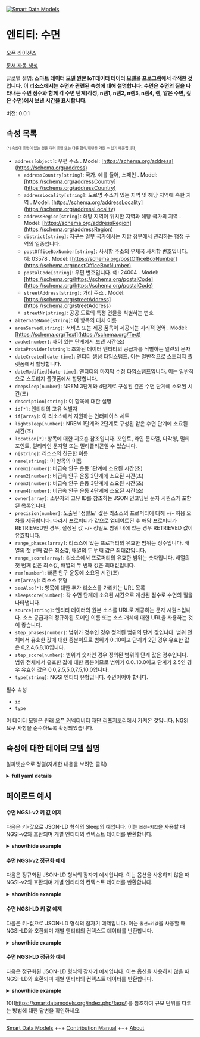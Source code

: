 <!-- 10-Header -->    
[![Smart Data Models](https://smartdatamodels.org/wp-content/uploads/2022/01/SmartDataModels_logo.png "Logo")](https://smartdatamodels.org)    
엔티티: 수면    
=======<!-- /10-Header -->    
<!-- 15-License -->    
[오픈 라이선스](https://github.com/smart-data-models//dataModel.OCF/blob/master/Sleep/LICENSE.md)    
[문서 자동 생성](https://docs.google.com/presentation/d/e/2PACX-1vTs-Ng5dIAwkg91oTTUdt8ua7woBXhPnwavZ0FxgR8BsAI_Ek3C5q97Nd94HS8KhP-r_quD4H0fgyt3/pub?start=false&loop=false&delayms=3000#slide=id.gb715ace035_0_60)    
<!-- /15-License -->    
<!-- 20-Description -->    
글로벌 설명: **스마트 데이터 모델 원본 IoT데이터 데이터 모델을 프로그램에서 각색한 것입니다. 이 리소스에서는 수면과 관련된 속성에 대해 설명합니다. 수면은 수면의 질을 나타내는 수면 점수와 함께 각 수면 단계(각성, n렘1, n렘2, n렘3, n렘4, 렘, 얕은 수면, 깊은 수면)에서 보낸 시간을 표시합니다.**    
버전: 0.0.1    
<!-- /20-Description -->    
<!-- 30-PropertiesList -->    
## 속성 목록    
<sup><sub>[*] 속성에 유형이 없는 것은 여러 유형 또는 다른 형식/패턴을 가질 수 있기 때문입니다</sub></sup>.    
- `address[object]`: 우편 주소  . Model: [https://schema.org/address](https://schema.org/address)	- `addressCountry[string]`: 국가. 예를 들어, 스페인  . Model: [https://schema.org/addressCountry](https://schema.org/addressCountry)    
	- `addressLocality[string]`: 도로명 주소가 있는 지역 및 해당 지역에 속한 지역  . Model: [https://schema.org/addressLocality](https://schema.org/addressLocality)    
	- `addressRegion[string]`: 해당 지역이 위치한 지역과 해당 국가의 지역  . Model: [https://schema.org/addressRegion](https://schema.org/addressRegion)    
	- `district[string]`: 지구는 일부 국가에서는 지방 정부에서 관리하는 행정 구역의 일종입니다.      
	- `postOfficeBoxNumber[string]`: 사서함 주소의 우체국 사서함 번호입니다. 예: 03578  . Model: [https://schema.org/postOfficeBoxNumber](https://schema.org/postOfficeBoxNumber)    
	- `postalCode[string]`: 우편 번호입니다. 예: 24004  . Model: [https://schema.org/https://schema.org/postalCode](https://schema.org/https://schema.org/postalCode)    
	- `streetAddress[string]`: 거리 주소  . Model: [https://schema.org/streetAddress](https://schema.org/streetAddress)    
	- `streetNr[string]`: 공공 도로의 특정 건물을 식별하는 번호      
- `alternateName[string]`: 이 항목의 대체 이름  - `areaServed[string]`: 서비스 또는 제공 품목이 제공되는 지리적 영역  . Model: [https://schema.org/Text](https://schema.org/Text)- `awake[number]`: 깨어 있는 단계에서 보낸 시간(초)  - `dataProvider[string]`: 조화된 데이터 엔티티의 공급자를 식별하는 일련의 문자  - `dateCreated[date-time]`: 엔티티 생성 타임스탬프. 이는 일반적으로 스토리지 플랫폼에서 할당합니다.  - `dateModified[date-time]`: 엔티티의 마지막 수정 타임스탬프입니다. 이는 일반적으로 스토리지 플랫폼에서 할당합니다.  - `deepsleep[number]`: NREM 3단계와 4단계로 구성된 깊은 수면 단계에 소요된 시간(초)  - `description[string]`: 이 항목에 대한 설명  - `id[*]`: 엔티티의 고유 식별자  - `if[array]`: 이 리소스에서 지원하는 인터페이스 세트  - `lightsleep[number]`: NREM 1단계와 2단계로 구성된 얕은 수면 단계에 소요된 시간(초)  - `location[*]`: 항목에 대한 지오숀 참조입니다. 포인트, 라인 문자열, 다각형, 멀티포인트, 멀티라인 문자열 또는 멀티폴리곤일 수 있습니다.  - `n[string]`: 리소스의 친근한 이름  - `name[string]`: 이 항목의 이름  - `nrem1[number]`: 비급속 안구 운동 1단계에 소요된 시간(초)  - `nrem2[number]`: 비급속 안구 운동 2단계에 소요된 시간(초)  - `nrem3[number]`: 비급속 안구 운동 3단계에 소요된 시간(초)  - `nrem4[number]`: 비급속 안구 운동 4단계에 소요된 시간(초)  - `owner[array]`: 소유자의 고유 ID를 참조하는 JSON 인코딩된 문자 시퀀스가 포함된 목록입니다.  - `precision[number]`: 노출된 '정밀도' 값은 리소스의 프로퍼티에 대해 +/- 허용 오차를 제공합니다. 따라서 프로퍼티가 값으로 업데이트된 후 해당 프로퍼티가 RETRIEVED인 경우, 설정된 값 +/- 정밀도 범위 내에 있는 경우 RETRIEVED 값이 유효합니다.  - `range_phases[array]`: 리소스에 있는 프로퍼티의 유효한 범위는 정수입니다. 배열의 첫 번째 값은 최소값, 배열의 두 번째 값은 최대값입니다.  - `range_score[array]`: 리소스에서 프로퍼티의 유효한 범위는 숫자입니다. 배열의 첫 번째 값은 최소값, 배열의 두 번째 값은 최대값입니다.  - `rem[number]`: 빠른 안구 운동에 소요된 시간(초)  - `rt[array]`: 리소스 유형  - `seeAlso[*]`: 항목에 대한 추가 리소스를 가리키는 URL 목록  - `sleepscore[number]`: 각 수면 단계에 소요된 시간으로 계산된 점수로 수면의 질을 나타냅니다.  - `source[string]`: 엔티티 데이터의 원본 소스를 URL로 제공하는 문자 시퀀스입니다. 소스 공급자의 정규화된 도메인 이름 또는 소스 개체에 대한 URL을 사용하는 것이 좋습니다.  - `step_phases[number]`: 범위가 정수인 경우 정의된 범위의 단계 값입니다.  범위 전체에서 유효한 값에 대한 증분이므로 범위가 0..10이고 단계가 2인 경우 유효한 값은 0,2,4,6,8,10입니다.  - `step_score[number]`: 범위가 숫자인 경우 정의된 범위의 단계 값은 정수입니다.  범위 전체에서 유효한 값에 대한 증분이므로 범위가 0.0..10.0이고 단계가 2.5인 경우 유효한 값은 0.0,2.5,5.0,7.5,10.0입니다.  - `type[string]`: NGSI 엔티티 유형입니다. 수면이어야 합니다.  <!-- /30-PropertiesList -->    
<!-- 35-RequiredProperties -->    
필수 속성    
- `id`  - `type`  <!-- /35-RequiredProperties -->    
<!-- 40-RequiredProperties -->    
이 데이터 모델은 원래 [오픈 커넥티비티 재단 리포지토리](https://github.com/openconnectivityfoundation/IoTDataModels)에서 가져온 것입니다. NGSI 요구 사항을 준수하도록 확장되었습니다.    
<!-- /40-RequiredProperties -->    
<!-- 50-DataModelHeader -->    
## 속성에 대한 데이터 모델 설명    
알파벳순으로 정렬(자세한 내용을 보려면 클릭)    
<!-- /50-DataModelHeader -->    
<!-- 60-ModelYaml -->    
<details><summary><strong>full yaml details</strong></summary>      
```yaml    
Sleep:      
  description: 'Smart Data Models Program adaptation of the original IoTData data Models. This Resource describes the Properties associated with Sleep. Sleep shows the time spent in each of the sleep stages (awake, nrem1, nrem2, nrem3, nrem4, rem, light sleep, deep sleep), along with a sleep score indicating the quality of sleep.'      
  properties:      
    address:      
      description: The mailing address      
      properties:      
        addressCountry:      
          description: 'The country. For example, Spain'      
          type: string      
          x-ngsi:      
            model: https://schema.org/addressCountry      
            type: Property      
        addressLocality:      
          description: 'The locality in which the street address is, and which is in the region'      
          type: string      
          x-ngsi:      
            model: https://schema.org/addressLocality      
            type: Property      
        addressRegion:      
          description: 'The region in which the locality is, and which is in the country'      
          type: string      
          x-ngsi:      
            model: https://schema.org/addressRegion      
            type: Property      
        district:      
          description: 'A district is a type of administrative division that, in some countries, is managed by the local government'      
          type: string      
          x-ngsi:      
            type: Property      
        postOfficeBoxNumber:      
          description: 'The post office box number for PO box addresses. For example, 03578'      
          type: string      
          x-ngsi:      
            model: https://schema.org/postOfficeBoxNumber      
            type: Property      
        postalCode:      
          description: 'The postal code. For example, 24004'      
          type: string      
          x-ngsi:      
            model: https://schema.org/https://schema.org/postalCode      
            type: Property      
        streetAddress:      
          description: The street address      
          type: string      
          x-ngsi:      
            model: https://schema.org/streetAddress      
            type: Property      
        streetNr:      
          description: Number identifying a specific property on a public street      
          type: string      
          x-ngsi:      
            type: Property      
      type: object      
      x-ngsi:      
        model: https://schema.org/address      
        type: Property      
    alternateName:      
      description: An alternative name for this item      
      type: string      
      x-ngsi:      
        type: Property      
    areaServed:      
      description: The geographic area where a service or offered item is provided      
      type: string      
      x-ngsi:      
        model: https://schema.org/Text      
        type: Property      
    awake:      
      description: Time spent in Awake stage (in seconds)      
      minimum: 0      
      readOnly: true      
      type: number      
      x-ngsi:      
        type: Property      
    dataProvider:      
      description: A sequence of characters identifying the provider of the harmonised data entity      
      type: string      
      x-ngsi:      
        type: Property      
    dateCreated:      
      description: Entity creation timestamp. This will usually be allocated by the storage platform      
      format: date-time      
      type: string      
      x-ngsi:      
        type: Property      
    dateModified:      
      description: Timestamp of the last modification of the entity. This will usually be allocated by the storage platform      
      format: date-time      
      type: string      
      x-ngsi:      
        type: Property      
    deepsleep:      
      description: 'Time spent in Deep Sleep stage, consisting in NREM stages 3 and 4 (in seconds)'      
      minimum: 0      
      readOnly: true      
      type: number      
      x-ngsi:      
        type: Property      
    description:      
      description: A description of this item      
      type: string      
      x-ngsi:      
        type: Property      
    id:      
      anyOf:      
        - description: Identifier format of any NGSI entity      
          maxLength: 256      
          minLength: 1      
          pattern: ^[\w\-\.\{\}\$\+\*\[\]`|~^@!,:\\]+$      
          type: string      
          x-ngsi:      
            type: Property      
        - description: Identifier format of any NGSI entity      
          format: uri      
          type: string      
          x-ngsi:      
            type: Property      
      description: Unique identifier of the entity      
      x-ngsi:      
        type: Property      
    if:      
      description: The Interface set supported by this Resource      
      items:      
        enum:      
          - oic.if.s      
          - oic.if.baseline      
        type: string      
      minItems: 1      
      readOnly: true      
      type: array      
      uniqueItems: true      
      x-ngsi:      
        type: Property      
    lightsleep:      
      description: 'Time spent in Light Sleep stage, consisting in NREM stages 1 and 2 (in seconds)'      
      minimum: 0      
      readOnly: true      
      type: number      
      x-ngsi:      
        type: Property      
    location:      
      description: 'Geojson reference to the item. It can be Point, LineString, Polygon, MultiPoint, MultiLineString or MultiPolygon'      
      oneOf:      
        - description: Geojson reference to the item. Point      
          properties:      
            bbox:      
              items:      
                type: number      
              minItems: 4      
              type: array      
            coordinates:      
              items:      
                type: number      
              minItems: 2      
              type: array      
            type:      
              enum:      
                - Point      
              type: string      
          required:      
            - type      
            - coordinates      
          title: GeoJSON Point      
          type: object      
          x-ngsi:      
            type: GeoProperty      
        - description: Geojson reference to the item. LineString      
          properties:      
            bbox:      
              items:      
                type: number      
              minItems: 4      
              type: array      
            coordinates:      
              items:      
                items:      
                  type: number      
                minItems: 2      
                type: array      
              minItems: 2      
              type: array      
            type:      
              enum:      
                - LineString      
              type: string      
          required:      
            - type      
            - coordinates      
          title: GeoJSON LineString      
          type: object      
          x-ngsi:      
            type: GeoProperty      
        - description: Geojson reference to the item. Polygon      
          properties:      
            bbox:      
              items:      
                type: number      
              minItems: 4      
              type: array      
            coordinates:      
              items:      
                items:      
                  items:      
                    type: number      
                  minItems: 2      
                  type: array      
                minItems: 4      
                type: array      
              type: array      
            type:      
              enum:      
                - Polygon      
              type: string      
          required:      
            - type      
            - coordinates      
          title: GeoJSON Polygon      
          type: object      
          x-ngsi:      
            type: GeoProperty      
        - description: Geojson reference to the item. MultiPoint      
          properties:      
            bbox:      
              items:      
                type: number      
              minItems: 4      
              type: array      
            coordinates:      
              items:      
                items:      
                  type: number      
                minItems: 2      
                type: array      
              type: array      
            type:      
              enum:      
                - MultiPoint      
              type: string      
          required:      
            - type      
            - coordinates      
          title: GeoJSON MultiPoint      
          type: object      
          x-ngsi:      
            type: GeoProperty      
        - description: Geojson reference to the item. MultiLineString      
          properties:      
            bbox:      
              items:      
                type: number      
              minItems: 4      
              type: array      
            coordinates:      
              items:      
                items:      
                  items:      
                    type: number      
                  minItems: 2      
                  type: array      
                minItems: 2      
                type: array      
              type: array      
            type:      
              enum:      
                - MultiLineString      
              type: string      
          required:      
            - type      
            - coordinates      
          title: GeoJSON MultiLineString      
          type: object      
          x-ngsi:      
            type: GeoProperty      
        - description: Geojson reference to the item. MultiLineString      
          properties:      
            bbox:      
              items:      
                type: number      
              minItems: 4      
              type: array      
            coordinates:      
              items:      
                items:      
                  items:      
                    items:      
                      type: number      
                    minItems: 2      
                    type: array      
                  minItems: 4      
                  type: array      
                type: array      
              type: array      
            type:      
              enum:      
                - MultiPolygon      
              type: string      
          required:      
            - type      
            - coordinates      
          title: GeoJSON MultiPolygon      
          type: object      
          x-ngsi:      
            type: GeoProperty      
      x-ngsi:      
        type: GeoProperty      
    n:      
      description: Friendly name of the Resource      
      maxLength: 64      
      readOnly: true      
      type: string      
      x-ngsi:      
        type: Property      
    name:      
      description: The name of this item      
      type: string      
      x-ngsi:      
        type: Property      
    nrem1:      
      description: Time spent in Non Rapid Eye Movement stage 1 (in seconds)      
      minimum: 0      
      readOnly: true      
      type: number      
      x-ngsi:      
        type: Property      
    nrem2:      
      description: Time spent in Non Rapid Eye Movement stage 2 (in seconds)      
      minimum: 0      
      readOnly: true      
      type: number      
      x-ngsi:      
        type: Property      
    nrem3:      
      description: Time spent in Non Rapid Eye Movement stage 3 (in seconds)      
      minimum: 0      
      readOnly: true      
      type: number      
      x-ngsi:      
        type: Property      
    nrem4:      
      description: Time spent in Non Rapid Eye Movement stage 4 (in seconds)      
      minimum: 0      
      readOnly: true      
      type: number      
      x-ngsi:      
        type: Property      
    owner:      
      description: A List containing a JSON encoded sequence of characters referencing the unique Ids of the owner(s)      
      items:      
        anyOf:      
          - description: Identifier format of any NGSI entity      
            maxLength: 256      
            minLength: 1      
            pattern: ^[\w\-\.\{\}\$\+\*\[\]`|~^@!,:\\]+$      
            type: string      
            x-ngsi:      
              type: Property      
          - description: Identifier format of any NGSI entity      
            format: uri      
            type: string      
            x-ngsi:      
              type: Property      
        description: Unique identifier of the entity      
        x-ngsi:      
          type: Property      
      type: array      
      x-ngsi:      
        type: Property      
    precision:      
      description: 'When exposed the value in ''precision'' provides a +/- tolerance against the Properties in the Resource. Thus if a Property is UPDATED to a value and that Property then RETRIEVED, the RETRIEVED value is valid if in the range of the set value +/- precision'      
      readOnly: true      
      type: number      
      x-ngsi:      
        type: Property      
    range_phases:      
      description: 'The valid range for the Property in the Resource as an integer. The first value in the array is the minimum value, the second value in the array is the maximum value.'      
      items:      
        type: integer      
      maxItems: 2      
      minItems: 2      
      readOnly: true      
      type: array      
      x-ngsi:      
        type: Property      
    range_score:      
      description: 'The valid range for the Property in the Resource as a number. The first value in the array is the minimum value, the second value in the array is the maximum value.'      
      items:      
        type: number      
      maxItems: 2      
      minItems: 2      
      readOnly: true      
      type: array      
      x-ngsi:      
        type: Property      
    rem:      
      description: Time spent in Rapid Eye Movement (in seconds)      
      minimum: 0      
      readOnly: true      
      type: number      
      x-ngsi:      
        type: Property      
    rt:      
      description: Resource Type      
      items:      
        enum:      
          - oic.r.sleep      
        type: string      
      minItems: 1      
      readOnly: true      
      type: array      
      uniqueItems: true      
      x-ngsi:      
        type: Property      
    seeAlso:      
      description: list of uri pointing to additional resources about the item      
      oneOf:      
        - items:      
            format: uri      
            type: string      
          minItems: 1      
          type: array      
        - format: uri      
          type: string      
      x-ngsi:      
        type: Property      
    sleepscore:      
      description: 'Score computed from the time spent in each sleep stage, indicative of the quality of sleep'      
      minimum: 0      
      readOnly: true      
      type: number      
      x-ngsi:      
        type: Property      
    source:      
      description: 'A sequence of characters giving the original source of the entity data as a URL. Recommended to be the fully qualified domain name of the source provider, or the URL to the source object'      
      type: string      
      x-ngsi:      
        type: Property      
    step_phases:      
      description: 'Step value across the defined range when the range is an integer.  This is the increment for valid values across the range; so if range is 0..10 and step is 2 then valid values are 0,2,4,6,8,10.'      
      readOnly: true      
      type: number      
      x-ngsi:      
        type: Property      
    step_score:      
      description: 'Step value across the defined range an integer when the range is a number.  This is the increment for valid values across the range; so if range is 0.0..10.0 and step is 2.5 then valid values are 0.0,2.5,5.0,7.5,10.0.'      
      readOnly: true      
      type: number      
      x-ngsi:      
        type: Property      
    type:      
      description: NGSI entity type. It has to be Sleep      
      enum:      
        - Sleep      
      type: string      
      x-ngsi:      
        type: Property      
  required:      
    - id      
    - type      
  type: object      
  x-derived-from: https://github.com/OpenInterConnect/IoTDataModels/blob/master/SleepResURI.swagger.json      
  x-disclaimer: 'Redistribution and use in source and binary forms, with or without modification, are permitted  provided that the license conditions are met. Copyleft (c) 2022 Contributors to Smart Data Models Program'      
  x-license-url: https://github.com/smart-data-models/dataModel.OCF/blob/master/Sleep/LICENSE.md      
  x-model-schema: https://smart-data-models.github.io/dataModel.IoTDataModels/Sleep/schema.json      
  x-model-tags: OCF      
  x-version: 0.0.1      
```    
</details>      
<!-- /60-ModelYaml -->    
<!-- 70-MiddleNotes -->    
<!-- /70-MiddleNotes -->    
<!-- 80-Examples -->    
## 페이로드 예시    
#### 수면 NGSI-v2 키 값 예제    
다음은 키-값으로 JSON-LD 형식의 Sleep의 예입니다. 이는 `옵션=키값`을 사용할 때 NGSI-v2와 호환되며 개별 엔티티의 컨텍스트 데이터를 반환합니다.    
<details><summary><strong>show/hide example</strong></summary>      
```json  
{  
  "id": "urn:ngsi-ld:Sleep:id:EOXI:64784328",  
  "dateCreated": "2012-05-08T18:33:40Z",  
  "dateModified": "2017-08-05T04:09:21Z",  
  "source": "Experience somebody democratic happen form. Born recently field. Answer activity image control difficult value simple.",  
  "name": "Know myself treat include fund blood and. Himself population pull partner walk vote.",  
  "alternateName": "Sport effort race seven million energy hotel. Treat sign card market least court American particular. Computer put quite hospital walk score.",  
  "description": "",  
  "dataProvider": "Want person season form model thought song head. Picture himself realize far your art mouth real. Low or born enter.",  
  "owner": [  
    "urn:ngsi-ld:Sleep:items:EVHF:32347913",  
    "urn:ngsi-ld:Sleep:items:QUUJ:68624316"  
  ],  
  "seeAlso": [  
    "urn:ngsi-ld:Sleep:items:BYWE:96773582"  
  ],  
  "location": {  
    "type": "Point",  
    "coordinates": [  
      -43.8165545,  
      170.462299  
    ]  
  },  
  "address": {  
    "streetAddress": "Reach black huge image care compa",  
    "addressLocality": "Toward as work better enough. Not wife yes pretty quickly. Stage field nor. House dream field",  
    "addressRegion": "Build expect doctor official. Detail into should treatment part. Capital resource another two.",  
    "addressCountry": "Build later fear wall.",  
    "postalCode": "Value dream on off pretty avoid. Perhaps large collection buy budget. Begin send everybody to manager.",  
    "postOfficeBoxNumber": "Alone another defense get. Into population pretty baby.",  
    "streetNr": "Impact easy rise chair guess. Pretty imagine charge red garden. Growth guy pattern little environmental dream",  
    "district": "Force before sing leader some traditional scientist. Tv particularly such painting open her fig"  
  },  
  "areaServed": "Inside matter technology white shake. Light t",  
  "awake": 864,  
  "nrem1": 864,  
  "nrem2": 864,  
  "nrem3": 864,  
  "nrem4": 864,  
  "rem": 864,  
  "lightsleep": 864,  
  "deepsleep": 864,  
  "sleepscore": 877.2,  
  "if": [  
    "oic.if.baseline"  
  ],  
  "rt": [  
    "oic.r.sleep"  
  ],  
  "n": "Soldier player professor ever style",  
  "range_phases": [  
    864,  
    864  
  ],  
  "step_phases": 864,  
  "range_score": [  
    796.4,  
    476.3  
  ],  
  "step_score": 276.4,  
  "precision": 394.0,  
  "type": "Sleep"  
}  
```  
</details>    
#### 수면 NGSI-v2 정규화 예제    
다음은 정규화된 JSON-LD 형식의 잠자기 예시입니다. 이는 옵션을 사용하지 않을 때 NGSI-v2와 호환되며 개별 엔티티의 컨텍스트 데이터를 반환합니다.    
<details><summary><strong>show/hide example</strong></summary>      
```json  
{  
  "id": "urn:ngsi-ld:Sleep:id:EOXI:64784328",  
  "dateCreated": {  
    "type": "DateTime",  
    "value": "2012-05-08T18:33:40Z"  
  },  
  "dateModified": {  
    "type": "DateTime",  
    "value": "2017-08-05T04:09:21Z"  
  },  
  "source": {  
    "type": "Text",  
    "value": "Experience somebody democratic happen form. Born recently field. Answer activity image control difficult value simple."  
  },  
  "name": {  
    "type": "Text",  
    "value": "Know myself treat include fund blood and. Himself population pull partner walk vote."  
  },  
  "alternateName": {  
    "type": "Text",  
    "value": "Sport effort race seven million energy hotel. Treat sign card market least court American particular. Computer put quite hospital walk score."  
  },  
  "description": {  
    "type": "Text",  
    "value": ""  
  },  
  "dataProvider": {  
    "type": "Text",  
    "value": "Want person season form model thought song head. Picture himself realize far your art mouth real. Low or born enter."  
  },  
  "owner": {  
    "type": "StructuredValue",  
    "value": [  
      "urn:ngsi-ld:Sleep:items:EVHF:32347913",  
      "urn:ngsi-ld:Sleep:items:QUUJ:68624316"  
    ]  
  },  
  "seeAlso": {  
    "type": "StructuredValue",  
    "value": [  
      "urn:ngsi-ld:Sleep:items:BYWE:96773582"  
    ]  
  },  
  "location": {  
    "type": "geo:json",  
    "value": {  
      "type": "Point",  
      "coordinates": [  
        -43.8165545,  
        170.462299  
      ]  
    }  
  },  
  "address": {  
    "type": "StructuredValue",  
    "value": {  
      "streetAddress": "Reach black huge image care compa",  
      "addressLocality": "Toward as work better enough. Not wife yes pretty quickly. Stage field nor. House dream field",  
      "addressRegion": "Build expect doctor official. Detail into should treatment part. Capital resource another two.",  
      "addressCountry": "Build later fear wall.",  
      "postalCode": "Value dream on off pretty avoid. Perhaps large collection buy budget. Begin send everybody to manager.",  
      "postOfficeBoxNumber": "Alone another defense get. Into population pretty baby.",  
      "streetNr": "Impact easy rise chair guess. Pretty imagine charge red garden. Growth guy pattern little environmental dream",  
      "district": "Force before sing leader some traditional scientist. Tv particularly such painting open her fig"  
    }  
  },  
  "areaServed": {  
    "type": "Text",  
    "value": "Inside matter technology white shake. Light t"  
  },  
  "awake": {  
    "type": "Number",  
    "value": 864  
  },  
  "nrem1": {  
    "type": "Number",  
    "value": 864  
  },  
  "nrem2": {  
    "type": "Number",  
    "value": 864  
  },  
  "nrem3": {  
    "type": "Number",  
    "value": 864  
  },  
  "nrem4": {  
    "type": "Number",  
    "value": 864  
  },  
  "rem": {  
    "type": "Number",  
    "value": 864  
  },  
  "lightsleep": {  
    "type": "Number",  
    "value": 864  
  },  
  "deepsleep": {  
    "type": "Number",  
    "value": 864  
  },  
  "sleepscore": {  
    "type": "Number",  
    "value": 877.2  
  },  
  "if": {  
    "type": "StructuredValue",  
    "value": [  
      "oic.if.baseline"  
    ]  
  },  
  "rt": {  
    "type": "StructuredValue",  
    "value": [  
      "oic.r.sleep"  
    ]  
  },  
  "n": {  
    "type": "Text",  
    "value": "Soldier player professor ever style"  
  },  
  "range_phases": {  
    "type": "StructuredValue",  
    "value": [  
      864,  
      864  
    ]  
  },  
  "step_phases": {  
    "type": "Number",  
    "value": 864  
  },  
  "range_score": {  
    "type": "StructuredValue",  
    "value": [  
      796.4,  
      476.3  
    ]  
  },  
  "step_score": {  
    "type": "Number",  
    "value": 276.4  
  },  
  "precision": {  
    "type": "Number",  
    "value": 394.0  
  },  
  "type": "Sleep"  
}  
```  
</details>    
#### 수면 NGSI-LD 키 값 예제    
다음은 키-값으로 JSON-LD 형식의 잠자기 예제입니다. 이는 `옵션=키값`을 사용할 때 NGSI-LD와 호환되며 개별 엔티티의 컨텍스트 데이터를 반환합니다.    
<details><summary><strong>show/hide example</strong></summary>      
```json  
{  
  "id": "urn:ngsi-ld:Sleep:id:EOXI:64784328",  
  "dateCreated": "2012-05-08T18:33:40Z",  
  "dateModified": "2017-08-05T04:09:21Z",  
  "source": "Experience somebody democratic happen form. Born recently field. Answer activity image control difficult value simple.",  
  "name": "Know myself treat include fund blood and. Himself population pull partner walk vote.",  
  "alternateName": "Sport effort race seven million energy hotel. Treat sign card market least court American particular. Computer put quite hospital walk score.",  
  "description": "",  
  "dataProvider": "Want person season form model thought song head. Picture himself realize far your art mouth real. Low or born enter.",  
  "owner": [  
    "urn:ngsi-ld:Sleep:items:EVHF:32347913",  
    "urn:ngsi-ld:Sleep:items:QUUJ:68624316"  
  ],  
  "seeAlso": [  
    "urn:ngsi-ld:Sleep:items:BYWE:96773582"  
  ],  
  "location": {  
    "type": "Point",  
    "coordinates": [  
      -43.8165545,  
      170.462299  
    ]  
  },  
  "address": {  
    "streetAddress": "Reach black huge image care compa",  
    "addressLocality": "Toward as work better enough. Not wife yes pretty quickly. Stage field nor. House dream field",  
    "addressRegion": "Build expect doctor official. Detail into should treatment part. Capital resource another two.",  
    "addressCountry": "Build later fear wall.",  
    "postalCode": "Value dream on off pretty avoid. Perhaps large collection buy budget. Begin send everybody to manager.",  
    "postOfficeBoxNumber": "Alone another defense get. Into population pretty baby.",  
    "streetNr": "Impact easy rise chair guess. Pretty imagine charge red garden. Growth guy pattern little environmental dream",  
    "district": "Force before sing leader some traditional scientist. Tv particularly such painting open her fig"  
  },  
  "areaServed": "Inside matter technology white shake. Light t",  
  "awake": 864,  
  "nrem1": 864,  
  "nrem2": 864,  
  "nrem3": 864,  
  "nrem4": 864,  
  "rem": 864,  
  "lightsleep": 864,  
  "deepsleep": 864,  
  "sleepscore": 877.2,  
  "if": [  
    "oic.if.baseline"  
  ],  
  "rt": [  
    "oic.r.sleep"  
  ],  
  "n": "Soldier player professor ever style",  
  "range_phases": [  
    864,  
    864  
  ],  
  "step_phases": 864,  
  "range_score": [  
    796.4,  
    476.3  
  ],  
  "step_score": 276.4,  
  "precision": 394.0,  
  "type": "Sleep",  
  "@context": [  
    "https://smartdatamodels.org/context.jsonld"  
  ]  
}  
```  
</details>    
#### 수면 NGSI-LD 정규화 예제    
다음은 정규화된 JSON-LD 형식의 잠자기 예시입니다. 이는 옵션을 사용하지 않을 때 NGSI-LD와 호환되며 개별 엔티티의 컨텍스트 데이터를 반환합니다.    
<details><summary><strong>show/hide example</strong></summary>      
```json  
{  
    "id": "urn:ngsi-ld:Sleep:id:EOXI:64784328",  
    "dateCreated": {  
        "type": "Property",  
        "value": {  
            "@type": "DateTime",  
            "@value": "2012-05-08T18:33:40Z"  
        }  
    },  
    "dateModified": {  
        "type": "Property",  
        "value": {  
            "@type": "DateTime",  
            "@value": "2017-08-05T04:09:21Z"  
        }  
    },  
    "source": {  
        "type": "Property",  
        "value": "Experience somebody democratic happen form. Born recently field. Answer activity image control difficult value simple."  
    },  
    "name": {  
        "type": "Property",  
        "value": "Know myself treat include fund blood and. Himself population pull partner walk vote."  
    },  
    "alternateName": {  
        "type": "Property",  
        "value": "Sport effort race seven million energy hotel. Treat sign card market least court American particular. Computer put quite hospital walk score."  
    },  
    "description": {  
        "type": "Property",  
        "value": ""  
    },  
    "dataProvider": {  
        "type": "Property",  
        "value": "Want person season form model thought song head. Picture himself realize far your art mouth real. Low or born enter."  
    },  
    "owner": {  
        "type": "Property",  
        "value": [  
            "urn:ngsi-ld:Sleep:items:EVHF:32347913",  
            "urn:ngsi-ld:Sleep:items:QUUJ:68624316"  
        ]  
    },  
    "seeAlso": {  
        "type": "Property",  
        "value": [  
            "urn:ngsi-ld:Sleep:items:BYWE:96773582"  
        ]  
    },  
    "location": {  
        "type": "GeoProperty",  
        "value": {  
            "type": "Point",  
            "coordinates": [  
                -43.8165545,  
                170.462299  
            ]  
        }  
    },  
    "address": {  
        "type": "Property",  
        "value": {  
            "streetAddress": "Reach black huge image care compa",  
            "addressLocality": "Toward as work better enough. Not wife yes pretty quickly. Stage field nor. House dream field",  
            "addressRegion": "Build expect doctor official. Detail into should treatment part. Capital resource another two.",  
            "addressCountry": "Build later fear wall.",  
            "postalCode": "Value dream on off pretty avoid. Perhaps large collection buy budget. Begin send everybody to manager.",  
            "postOfficeBoxNumber": "Alone another defense get. Into population pretty baby.",  
            "streetNr": "Impact easy rise chair guess. Pretty imagine charge red garden. Growth guy pattern little environmental dream",  
            "district": "Force before sing leader some traditional scientist. Tv particularly such painting open her fig"  
        }  
    },  
    "areaServed": {  
        "type": "Property",  
        "value": "Inside matter technology white shake. Light t"  
    },  
    "awake": {  
        "type": "Property",  
        "value": 864  
    },  
    "nrem1": {  
        "type": "Property",  
        "value": 864  
    },  
    "nrem2": {  
        "type": "Property",  
        "value": 864  
    },  
    "nrem3": {  
        "type": "Property",  
        "value": 864  
    },  
    "nrem4": {  
        "type": "Property",  
        "value": 864  
    },  
    "rem": {  
        "type": "Property",  
        "value": 864  
    },  
    "lightsleep": {  
        "type": "Property",  
        "value": 864  
    },  
    "deepsleep": {  
        "type": "Property",  
        "value": 864  
    },  
    "sleepscore": {  
        "type": "Property",  
        "value": 877.2  
    },  
    "if": {  
        "type": "Property",  
        "value": [  
            "oic.if.baseline"  
        ]  
    },  
    "rt": {  
        "type": "Property",  
        "value": [  
            "oic.r.sleep"  
        ]  
    },  
    "n": {  
        "type": "Property",  
        "value": "Soldier player professor ever style"  
    },  
    "range_phases": {  
        "type": "Property",  
        "value": [  
            864,  
            864  
        ]  
    },  
    "step_phases": {  
        "type": "Property",  
        "value": 864  
    },  
    "range_score": {  
        "type": "Property",  
        "value": [  
            796.4,  
            476.3  
        ]  
    },  
    "step_score": {  
        "type": "Property",  
        "value": 276.4  
    },  
    "precision": {  
        "type": "Property",  
        "value": 394.0  
    },  
    "type": "Sleep",  
    "@context": [  
        "https://smartdatamodels.org/context.jsonld"  
    ]  
}  
```  
</details><!-- /80-Examples -->    
<!-- 90-FooterNotes -->    
<!-- /90-FooterNotes -->    
<!-- 95-Units -->    
10](https://smartdatamodels.org/index.php/faqs/)를 참조하여 규모 단위를 다루는 방법에 대한 답변을 확인하세요.    
<!-- /95-Units -->    
<!-- 97-LastFooter -->    
---    
[Smart Data Models](https://smartdatamodels.org) +++ [Contribution Manual](https://bit.ly/contribution_manual) +++ [About](https://bit.ly/Introduction_SDM)<!-- /97-LastFooter -->    
